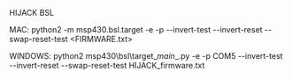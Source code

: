 HIJACK BSL

MAC:
python2 -m msp430.bsl.target -e -p <port> --invert-test --invert-reset --swap-reset-test <FIRMWARE.txt>

WINDOWS:
python2 msp430\bsl\target\__main__.py -e -p COM5 --invert-test --invert-reset --swap-reset-test HIJACK_firmware.txt

